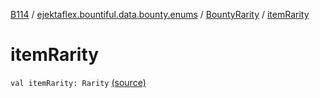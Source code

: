 [B114](../../index.md) / [ejektaflex.bountiful.data.bounty.enums](../index.md) / [BountyRarity](index.md) / [itemRarity](./item-rarity.md)

# itemRarity

`val itemRarity: Rarity` [(source)](https://github.com/ejektaflex/Bountiful/tree/develop/src/main/kotlin/ejektaflex/bountiful/data/bounty/enums/BountyRarity.kt#L10)